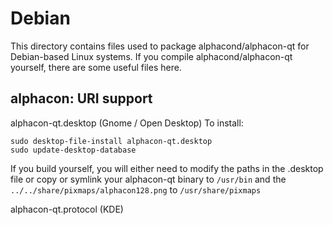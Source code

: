 
Debian
====================
This directory contains files used to package alphacond/alphacon-qt
for Debian-based Linux systems. If you compile alphacond/alphacon-qt yourself, there are some useful files here.

## alphacon: URI support ##


alphacon-qt.desktop  (Gnome / Open Desktop)
To install:

	sudo desktop-file-install alphacon-qt.desktop
	sudo update-desktop-database

If you build yourself, you will either need to modify the paths in
the .desktop file or copy or symlink your alphacon-qt binary to `/usr/bin`
and the `../../share/pixmaps/alphacon128.png` to `/usr/share/pixmaps`

alphacon-qt.protocol (KDE)

